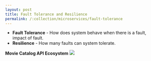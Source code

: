 ```yaml
---
layout: post
title: Fault Tolerance and Resilience
permalink: /:collection/microservices/fault-tolerance
---
```


- **Fault Tolerance** - How does system behave when there is a fault, impact of fault.
- **Resilience** - How many faults can system tolerate.

**Movie Catalog API Ecosystem**
![]({{site.cdn}}/webservices/microservices/movie-catalog-api.png)
